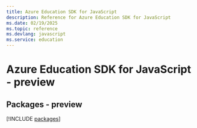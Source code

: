 ```yaml
---
title: Azure Education SDK for JavaScript
description: Reference for Azure Education SDK for JavaScript
ms.date: 02/19/2025
ms.topic: reference
ms.devlang: javascript
ms.service: education
---
```

# Azure Education SDK for JavaScript - preview
## Packages - preview
[!INCLUDE [packages](education-index.md)]